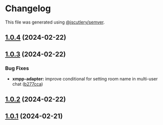 # Changelog

This file was generated using [@jscutlery/semver](https://github.com/jscutlery/semver).

## [1.0.4](https://github.com/pazznetwork/ngx-chat/compare/xmpp-adapter-1.0.3...xmpp-adapter-1.0.4) (2024-02-22)



## [1.0.3](https://github.com/pazznetwork/ngx-chat/compare/xmpp-adapter-1.0.2...xmpp-adapter-1.0.3) (2024-02-22)


### Bug Fixes

* **xmpp-adapter:** improve conditional for setting room name in multi-user chat ([b277cca](https://github.com/pazznetwork/ngx-chat/commit/b277cca36877614a1fe385490d6c5b41cf8d941e))



## [1.0.2](https://github.com/pazznetwork/ngx-chat/compare/xmpp-adapter-1.0.1...xmpp-adapter-1.0.2) (2024-02-22)



## [1.0.1](https://github.com/pazznetwork/ngx-chat/compare/xmpp-adapter-1.0.0...xmpp-adapter-1.0.1) (2024-02-21)
